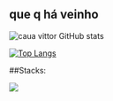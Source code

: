 ## que q há veinho
![caua vittor GitHub stats](https://github-readme-stats.vercel.app/api?username=cauavittor&show_icons=true&theme=dark)

[![Top Langs](https://github-readme-stats.vercel.app/api/top-langs/?username=cauavittor&layout=compact&theme=dark)](https://github.com/cauavittor/github-readme-stats)


<p>##Stacks:</p> 
<a href="https://skillicons.dev">
    <img src="https://skillicons.dev/icons?i=java,spring,git,github,mysql,docker,js" /> 
</a>

